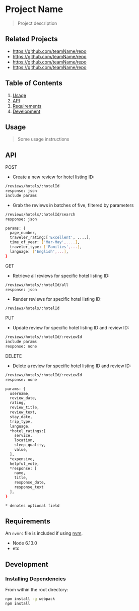 # Project Name

> Project description

## Related Projects

  - https://github.com/teamName/repo
  - https://github.com/teamName/repo
  - https://github.com/teamName/repo
  - https://github.com/teamName/repo

## Table of Contents

1. [Usage](#Usage)
1. [API](#API)
1. [Requirements](#requirements)
1. [Development](#development)

## Usage

> Some usage instructions

## API

POST
- Create a new review for hotel listing ID:
```sh
/reviews/hotels/:hotelId
response: json
include params
```
- Grab the reviews in batches of five, filtered by parameters
```sh
/reviews/hotels/:hotelId/search
response: json

params: {
  page_number,
  traveler_rating:['Excellent', ....],
  time_of_year: ['Mar-May',....],
  traveler_type: ['Families',...],
  language: ['English',...],
}
```

GET
- Retrieve all reviews for specific hotel listing ID:
```sh
/reviews/hotels/:hotelId/all
response: json
```
- Render reviews for specific hotel listing ID:
```sh
/reviews/hotels/:hotelId
```

PUT
- Update review for specific hotel listing ID and review ID:
```sh
/reviews/hotels/:hotelId/:reviewId
include params
response: none
```

DELETE
- Delete a review for specific hotel listing ID and review ID:
```sh
/reviews/hotels/:hotelId/:reviewId
response: none
```

```sh
params: {
  username,
  review_date,
  rating,
  review_title,
  review_text,
  stay_date,
  trip_type,
  language,
  *hotel_ratings:[
    service,
    location,
    sleep_quality,
    value,
  ],
  *expensive,
  helpful_vote,
  *response: [
    name,
    title,
    response_date,
    response_text
  ],
}

* denotes optional field
```

## Requirements

An `nvmrc` file is included if using [nvm](https://github.com/creationix/nvm).

- Node 6.13.0
- etc

## Development

### Installing Dependencies

From within the root directory:

```sh
npm install -g webpack
npm install
```

